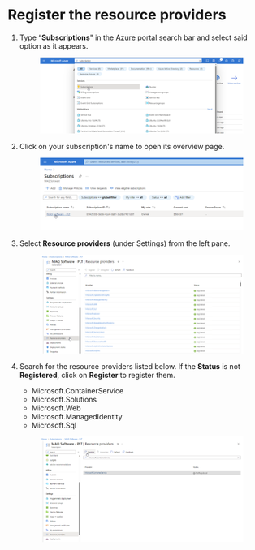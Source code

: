 # Register the resource providers



1.  Type “**Subscriptions**" in the [Azure portal](https://portal.azure.com) search bar and select said option as it appears.&#x20;

    <figure><img src="../../../.gitbook/assets/2.1 (1).png" alt=""><figcaption></figcaption></figure>
2.  Click on your subscription's name to open its overview page.&#x20;

    <figure><img src="../../../.gitbook/assets/2.2 (1).png" alt=""><figcaption></figcaption></figure>
3.  Select **Resource providers** (under Settings) from the left pane.&#x20;

    <figure><img src="../../../.gitbook/assets/4.1 (1).png" alt=""><figcaption></figcaption></figure>
4.  Search for the resource providers listed below. If the **Status** is not **Registered**, click on **Register** to register them.&#x20;

    * Microsoft.ContainerService
    * Microsoft.Solutions
    * Microsoft.Web
    * Microsoft.ManagedIdentity
    * Microsoft.Sql&#x20;



    <figure><img src="../../../.gitbook/assets/4.2 (1).png" alt=""><figcaption></figcaption></figure>

